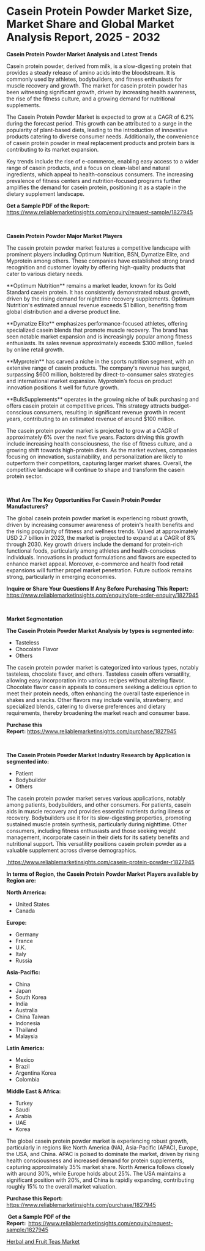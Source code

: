 <p><h1>Casein Protein Powder Market Size, Market Share and Global Market Analysis Report, 2025 - 2032</h1></p><p><strong>Casein Protein Powder Market Analysis and Latest Trends</strong></p>
<p><p>Casein protein powder, derived from milk, is a slow-digesting protein that provides a steady release of amino acids into the bloodstream. It is commonly used by athletes, bodybuilders, and fitness enthusiasts for muscle recovery and growth. The market for casein protein powder has been witnessing significant growth, driven by increasing health awareness, the rise of the fitness culture, and a growing demand for nutritional supplements.</p><p>The Casein Protein Powder Market is expected to grow at a CAGR of 6.2% during the forecast period. This growth can be attributed to a surge in the popularity of plant-based diets, leading to the introduction of innovative products catering to diverse consumer needs. Additionally, the convenience of casein protein powder in meal replacement products and protein bars is contributing to its market expansion.</p><p>Key trends include the rise of e-commerce, enabling easy access to a wider range of casein products, and a focus on clean-label and natural ingredients, which appeal to health-conscious consumers. The increasing prevalence of fitness centers and nutrition-focused programs further amplifies the demand for casein protein, positioning it as a staple in the dietary supplement landscape.</p></p>
<p><strong>Get a Sample PDF of the Report:&nbsp;</strong> <a href="https://www.reliablemarketinsights.com/enquiry/request-sample/1827945?utm_campaign=2383&utm_medium=2&utm_source=Github&utm_content=ia&utm_term=14022025&utm_id=casein-protein-powder">https://www.reliablemarketinsights.com/enquiry/request-sample/1827945</a></p>
<p>&nbsp;</p>
<p><strong>Casein Protein Powder Major Market Players</strong></p>
<p><p>The casein protein powder market features a competitive landscape with prominent players including Optimum Nutrition, BSN, Dymatize Elite, and Myprotein among others. These companies have established strong brand recognition and customer loyalty by offering high-quality products that cater to various dietary needs.</p><p>**Optimum Nutrition** remains a market leader, known for its Gold Standard casein protein. It has consistently demonstrated robust growth, driven by the rising demand for nighttime recovery supplements. Optimum Nutrition's estimated annual revenue exceeds $1 billion, benefiting from global distribution and a diverse product line.</p><p>**Dymatize Elite** emphasizes performance-focused athletes, offering specialized casein blends that promote muscle recovery. The brand has seen notable market expansion and is increasingly popular among fitness enthusiasts. Its sales revenue approximately exceeds $300 million, fueled by online retail growth.</p><p>**Myprotein** has carved a niche in the sports nutrition segment, with an extensive range of casein products. The company's revenue has surged, surpassing $600 million, bolstered by direct-to-consumer sales strategies and international market expansion. Myprotein’s focus on product innovation positions it well for future growth.</p><p>**BulkSupplements** operates in the growing niche of bulk purchasing and offers casein protein at competitive prices. This strategy attracts budget-conscious consumers, resulting in significant revenue growth in recent years, contributing to an estimated revenue of around $100 million.</p><p>The casein protein powder market is projected to grow at a CAGR of approximately 6% over the next five years. Factors driving this growth include increasing health consciousness, the rise of fitness culture, and a growing shift towards high-protein diets. As the market evolves, companies focusing on innovation, sustainability, and personalization are likely to outperform their competitors, capturing larger market shares. Overall, the competitive landscape will continue to shape and transform the casein protein sector.</p></p>
<p>&nbsp;</p>
<p><strong>What Are The Key Opportunities For Casein Protein Powder Manufacturers?</strong></p>
<p><p>The global casein protein powder market is experiencing robust growth, driven by increasing consumer awareness of protein's health benefits and the rising popularity of fitness and wellness trends. Valued at approximately USD 2.7 billion in 2023, the market is projected to expand at a CAGR of 8% through 2030. Key growth drivers include the demand for protein-rich functional foods, particularly among athletes and health-conscious individuals. Innovations in product formulations and flavors are expected to enhance market appeal. Moreover, e-commerce and health food retail expansions will further propel market penetration. Future outlook remains strong, particularly in emerging economies.</p></p>
<p><strong>Inquire or Share Your Questions If Any Before Purchasing This Report:</strong> <a href="https://www.reliablemarketinsights.com/enquiry/pre-order-enquiry/1827945?utm_campaign=2383&utm_medium=2&utm_source=Github&utm_content=ia&utm_term=14022025&utm_id=casein-protein-powder">https://www.reliablemarketinsights.com/enquiry/pre-order-enquiry/1827945</a></p>
<p>&nbsp;</p>
<p><strong>Market Segmentation</strong></p>
<p><strong>The Casein Protein Powder Market Analysis by types is segmented into:</strong></p>
<p><ul><li>Tasteless</li><li>Chocolate Flavor</li><li>Others</li></ul></p>
<p><p>The casein protein powder market is categorized into various types, notably tasteless, chocolate flavor, and others. Tasteless casein offers versatility, allowing easy incorporation into various recipes without altering flavor. Chocolate flavor casein appeals to consumers seeking a delicious option to meet their protein needs, often enhancing the overall taste experience in shakes and snacks. Other flavors may include vanilla, strawberry, and specialized blends, catering to diverse preferences and dietary requirements, thereby broadening the market reach and consumer base.</p></p>
<p><strong>Purchase this Report:&nbsp;</strong><a href="https://www.reliablemarketinsights.com/purchase/1827945?utm_campaign=2383&utm_medium=2&utm_source=Github&utm_content=ia&utm_term=14022025&utm_id=casein-protein-powder">https://www.reliablemarketinsights.com/purchase/1827945</a></p>
<p>&nbsp;</p>
<p><strong>The Casein Protein Powder Market Industry Research by Application is segmented into:</strong></p>
<p><ul><li>Patient</li><li>Bodybuilder</li><li>Others</li></ul></p>
<p><p>The casein protein powder market serves various applications, notably among patients, bodybuilders, and other consumers. For patients, casein aids in muscle recovery and provides essential nutrients during illness or recovery. Bodybuilders use it for its slow-digesting properties, promoting sustained muscle protein synthesis, particularly during nighttime. Other consumers, including fitness enthusiasts and those seeking weight management, incorporate casein in their diets for its satiety benefits and nutritional support. This versatility positions casein protein powder as a valuable supplement across diverse demographics.</p></p>
<p><a href="https://www.reliablemarketinsights.com/casein-protein-powder-r1827945?utm_campaign=2383&utm_medium=2&utm_source=Github&utm_content=ia&utm_term=14022025&utm_id=casein-protein-powder">&nbsp;https://www.reliablemarketinsights.com/casein-protein-powder-r1827945</a></p>
<p><strong>In terms of Region, the Casein Protein Powder Market Players available by Region are:</strong></p>
<p>
    <p> <strong> North America: </strong>
        <ul>
            <li>United States</li>
            <li>Canada</li>
        </ul>
        </p> 
    <p> <strong> Europe: </strong>
        <ul>
            <li>Germany</li>
            <li>France</li>
            <li>U.K.</li>
            <li>Italy</li>
            <li>Russia</li>
        </ul>
        </p> 
    <p> <strong> Asia-Pacific: </strong>
        <ul>
            <li>China</li>
            <li>Japan</li>
            <li>South Korea</li>
            <li>India</li>
            <li>Australia</li>
            <li>China Taiwan</li>
            <li>Indonesia</li>
            <li>Thailand</li>
            <li>Malaysia</li>
        </ul>
        </p> 
    <p> <strong> Latin America: </strong>
        <ul>
            <li>Mexico</li>
            <li>Brazil</li>
            <li>Argentina Korea</li>
            <li>Colombia</li>
        </ul>
        </p> 
    <p> <strong> Middle East & Africa: </strong>
        <ul>
            <li>Turkey</li>
            <li>Saudi</li>
            <li>Arabia</li>
            <li>UAE</li>
            <li>Korea</li>
        </ul>
    </p>
    </p>
<p><p>The global casein protein powder market is experiencing robust growth, particularly in regions like North America (NA), Asia-Pacific (APAC), Europe, the USA, and China. APAC is poised to dominate the market, driven by rising health consciousness and increased demand for protein supplements, capturing approximately 35% market share. North America follows closely with around 30%, while Europe holds about 25%. The USA maintains a significant position with 20%, and China is rapidly expanding, contributing roughly 15% to the overall market valuation.</p></p>
<p><strong>Purchase this Report: </strong><a href="https://www.reliablemarketinsights.com/purchase/1827945?utm_campaign=2383&utm_medium=2&utm_source=Github&utm_content=ia&utm_term=14022025&utm_id=casein-protein-powder">https://www.reliablemarketinsights.com/purchase/1827945</a></p>
<p>&nbsp;<strong>Get a Sample PDF of the Report:&nbsp;&nbsp;</strong><a href="https://www.reliablemarketinsights.com/enquiry/request-sample/1827945?utm_campaign=2383&utm_medium=2&utm_source=Github&utm_content=ia&utm_term=14022025&utm_id=casein-protein-powder">https://www.reliablemarketinsights.com/enquiry/request-sample/1827945</a></p>
<p><strong></strong></p>
<p><p><a href="https://github.com/lehumiston1971679/Market-Research-Report-List-1/blob/main/herbal-and-fruit-teas-market.md?utm_campaign=2383&utm_medium=2&utm_source=Github&utm_content=ia&utm_term=14022025&utm_id=casein-protein-powder">Herbal and Fruit Teas Market</a></p></p>